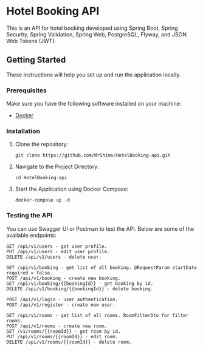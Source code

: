 # Hotel Booking API

This is an API for hotel booking developed using Spring Boot, Spring Security, Spring Validation, Spring Web, PostgreSQL, Flyway, and JSON Web Tokens (JWT).

## Getting Started

These instructions will help you set up and run the application locally.

### Prerequisites

Make sure you have the following software installed on your machine:

- [Docker](https://www.docker.com/get-started)

### Installation

1. Clone the repository:

   ```shell
   git clone https://github.com/MrShims/HotelBooking-api.git
2. Navigate to the Project Directory:
    ```shell
    cd HotelBooking-api
3. Start the Application using Docker Compose:
   ```shell
   docker-compose up -d
 ### Testing the API   
You can use Swagger UI or Postman to test the API. Below are some of the available endpoints:
 ```shell 
GET /api/v1/users - get user profile.
PUT /api/v1/users - edit user profile.
DELETE /api/v1/users - delete user.

GET /api/v1/booking - get list of all booking. @RequestParam startDate required = false.
POST /api/v1/booking - create new booking.
GET /api/v1/booking/{{bookingId}} - get booking by id.
DELETE /api/v1/booking/{{bookingId}} - delete booking.

POST /api/v1/login - user authentication.
POST /api/v1/register - create new user.

GET /api/v1/rooms - get list of all rooms. RoomFilterDto for filter rooms.
POST /api/v1/rooms - create new room.
GET /v1/rooms/{{roomId}} - get room by id.
PUT /api/v1/rooms/{{roomId}} - edit room.
DELETE /api/v1/rooms/{{roomId}} - delete room.



